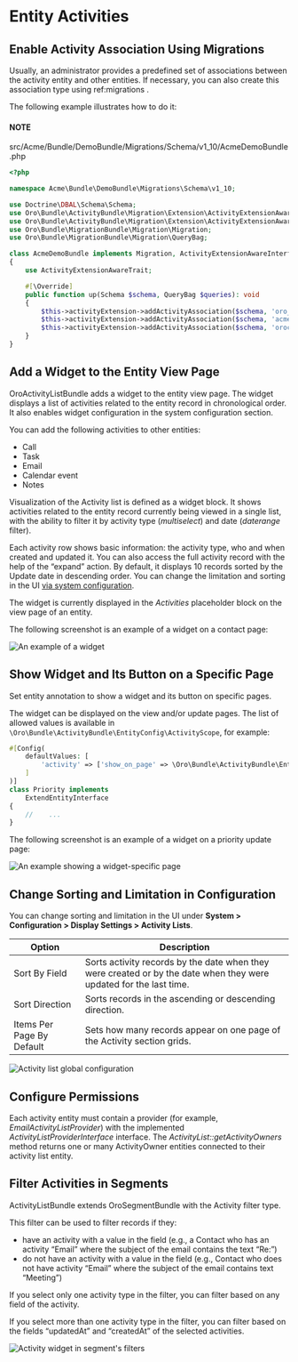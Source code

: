 <a id="backend-entity-activities"></a>

# Entity Activities

## Enable Activity Association Using Migrations

Usually, an administrator provides a predefined set of associations between the activity entity and other entities. If necessary, you can also create this association type using ref:migrations <backend-entities-migrations>.

The following example illustrates how to do it:

#### NOTE
src/Acme/Bundle/DemoBundle/Migrations/Schema/v1_10/AcmeDemoBundle.php
```php
<?php

namespace Acme\Bundle\DemoBundle\Migrations\Schema\v1_10;

use Doctrine\DBAL\Schema\Schema;
use Oro\Bundle\ActivityBundle\Migration\Extension\ActivityExtensionAwareInterface;
use Oro\Bundle\ActivityBundle\Migration\Extension\ActivityExtensionAwareTrait;
use Oro\Bundle\MigrationBundle\Migration\Migration;
use Oro\Bundle\MigrationBundle\Migration\QueryBag;

class AcmeDemoBundle implements Migration, ActivityExtensionAwareInterface
{
    use ActivityExtensionAwareTrait;

    #[\Override]
    public function up(Schema $schema, QueryBag $queries): void
    {
        $this->activityExtension->addActivityAssociation($schema, 'oro_email', 'acme_demo_document', true);
        $this->activityExtension->addActivityAssociation($schema, 'acme_demo_sms', 'acme_demo_document', true);
        $this->activityExtension->addActivityAssociation($schema, 'orocrm_call', 'acme_demo_priority');
    }
}
```

<a id="backend-entity-activities-add-widget-column"></a>

## Add a Widget to the Entity View Page

OroActivityListBundle adds a widget to the entity view page. The widget displays a list of activities related to the entity record in chronological order. It also enables widget configuration in the system configuration section.

You can add the following activities to other entities:

- Call
- Task
- Email
- Calendar event
- Notes

Visualization of the Activity list is defined as a widget block. It shows activities related to the entity record currently being viewed in a single list, with the ability to filter it by activity type (*multiselect*) and date (*daterange* filter).

Each activity row shows basic information: the activity type, who and when created and updated it. You can also access the full activity record with the help of the “expand” action. By default, it displays 10 records sorted by the Update date in descending order. You can change the limitation and sorting in the UI [via system configuration](#bundle-docs-platform-activity-list-bundle-configuration).

The widget is currently displayed in the *Activities* placeholder block on the view page of an entity.

The following screenshot is an example of a widget on a contact page:

![An example of a widget](img/bundles/ActivityListBundle/activities-widget-example.png)

<a id="backend-entity-activities-show-widget-on-specific-page"></a>

## Show Widget and Its Button on a Specific Page

Set entity annotation to show a widget and its button on specific pages.

The widget can be displayed on the view and/or update pages. The list of allowed values is available in `\Oro\Bundle\ActivityBundle\EntityConfig\ActivityScope`, for example:

```php
#[Config(
    defaultValues: [
        'activity' => ['show_on_page' => \Oro\Bundle\ActivityBundle\EntityConfig\ActivityScope::UPDATE_PAGE]
    ]
)]
class Priority implements
    ExtendEntityInterface
{
    //    ...
}
```

The following screenshot is an example of a widget on a priority update page:

![An example showing a widget-specific page](img/bundles/ActivityListBundle/activities-widget-specific-page.png)

<a id="bundle-docs-platform-activity-list-bundle-configuration"></a>

## Change Sorting and Limitation in Configuration

You can change sorting and limitation in the UI under **System > Configuration > Display Settings > Activity Lists**.

| Option                    | Description                                                                                                        |
|---------------------------|--------------------------------------------------------------------------------------------------------------------|
| Sort By Field             | Sorts activity records by the date when they were created or by the date when they were updated for the last time. |
| Sort Direction            | Sorts records in the ascending or descending direction.                                                            |
| Items Per Page By Default | Sets how many records appear on one page of the Activity section grids.                                            |
![Activity list global configuration](img/bundles/ActivityListBundle/activity-lists-configuration.png)

<a id="bundle-docs-platform-activity-list-bundle-permissions"></a>

## Configure Permissions

Each activity entity must contain a provider (for example, *EmailActivityListProvider*) with the implemented *ActivityListProviderInterface* interface. The *ActivityList::getActivityOwners* method returns one or many ActivityOwner entities connected to their activity list entity.

<a id="bundle-docs-platform-activity-list-bundle-filter"></a>

## Filter Activities in Segments

ActivityListBundle extends OroSegmentBundle with the Activity filter type.

This filter can be used to filter records if they:

* have an activity with a value in the field (e.g., a Contact who has an activity “Email” where the subject of the email contains the text “Re:”)
* do not have an activity with a value in the field (e.g., Contact who does not have activity “Email” where the subject of the email contains text “Meeting”)

If you select only one activity type in the filter, you can filter based on any field of the activity.

If you select more than one activity type in the filter, you can filter based on the fields “updatedAt” and “createdAt” of the selected activities.

![Activity widget in segment's filters](img/bundles/ActivityListBundle/activity-in-segment-filters.png)
<!-- Need to test the example before publishing -->
<!-- Add Inheritance of Activity Lists to the Target Entity -->
<!-- ------------------------------------------------------ -->
<!-- You can add inheritance of activity lists to the target entity from some related inheritance target entities. -->
<!-- It means that in target entities, you can see all activity list from the general entity and related entities. -->
<!-- To enable this option, configure the target entity to identify all inheritance target entities: use migration extension to add all necessary configurations to the entity config. -->
<!-- The following is an example of the migration to enable the display of contact activity lists in the appropriate account: -->
<!-- .. code-block:: none -->
<!-- class InheritanceActivityTargets implements Migration, ActivityListExtensionAwareInterface
{
    /** @var ActivityListExtension */
    protected $activityListExtension;
    #[\Override]
    public function setActivityListExtension(ActivityListExtension $activityListExtension)
    {
        $this->activityListExtension = $activityListExtension;
    }
    #[\Override]
    public function up(Schema $schema, QueryBag $queries)
    {
        $activityListExtension->addInheritanceTargets($schema, 'orocrm_account', 'orocrm_contact', ['accounts']);
    }
} -->
<!-- Method parameters:
.. * addInheritanceTargets(Schema $schema, $targetTableName, $inheritanceTableName, $path)
.. * string $targetTableName - Target entity table name
.. * string $inheritanceTableName - Inheritance entity table name
.. * string[] $path - Path of relations to target entity -->
<!-- Frontend -->

